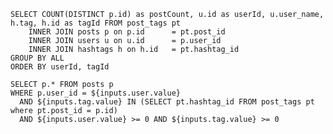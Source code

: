 ```user_tags
SELECT COUNT(DISTINCT p.id) as postCount, u.id as userId, u.user_name, h.tag, h.id as tagId FROM post_tags pt
    INNER JOIN posts p on p.id      = pt.post_id
    INNER JOIN users u on u.id      = p.user_id 
    INNER JOIN hashtags h on h.id   = pt.hashtag_id
GROUP BY ALL
ORDER BY userId, tagId
```

<Dropdown   data={user_tags} 
            value="userId" label="user_name" 
            title="User" name="user" 
            where="tagId = {inputs.tag.value} OR {inputs.tag.value} < 0">
    <DropdownOption value={-1} valueLabel="All Users" />
</Dropdown>

<Dropdown   data={user_tags} 
            value="tagId" label="tag"
            title="Tag" name="tag"
            where="userId = {inputs.user.value} OR {inputs.user.value} < 0">
    <DropdownOption value={-1} valueLabel="All Hashtags" />
</Dropdown>

```posts
SELECT p.* FROM posts p
WHERE p.user_id = ${inputs.user.value}
  AND ${inputs.tag.value} IN (SELECT pt.hashtag_id FROM post_tags pt where pt.post_id = p.id)
  AND ${inputs.user.value} >= 0 AND ${inputs.tag.value} >= 0
```

<DataTable data={posts}/>